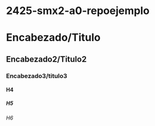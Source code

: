# 2425-smx2-a0-repoejemplo

# Encabezado/Titulo

## Encabezado2/Titulo2

### Encabezado3/titulo3

#### H4

##### H5

###### H6